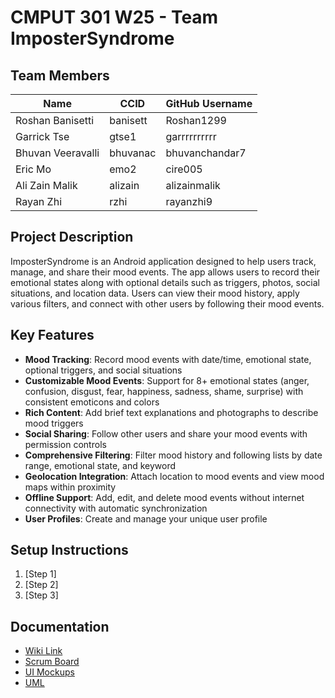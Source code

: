 # CMPUT 301 W25 - Team ImposterSyndrome

## Team Members

| Name        | CCID   | GitHub Username |
| ----------- | ------ | --------------- |
| Roshan Banisetti | banisett | Roshan1299     |
| Garrick Tse | gtse1 | garrrrrrrrrr     |
| Bhuvan Veeravalli | bhuvanac | bhuvanchandar7     |
| Eric Mo | emo2 | cire005     |
| Ali Zain Malik | alizain | alizainmalik |
| Rayan Zhi | rzhi | rayanzhi9     |

## Project Description

ImposterSyndrome is an Android application designed to help users track, manage, and share their mood events. The app allows users to record their emotional states along with optional details such as triggers, photos, social situations, and location data. Users can view their mood history, apply various filters, and connect with other users by following their mood events.

## Key Features

- **Mood Tracking**: Record mood events with date/time, emotional state, optional triggers, and social situations
- **Customizable Mood Events**: Support for 8+ emotional states (anger, confusion, disgust, fear, happiness, sadness, shame, surprise) with consistent emoticons and colors
- **Rich Content**: Add brief text explanations and photographs to describe mood triggers
- **Social Sharing**: Follow other users and share your mood events with permission controls
- **Comprehensive Filtering**: Filter mood history and following lists by date range, emotional state, and keyword
- **Geolocation Integration**: Attach location to mood events and view mood maps within proximity
- **Offline Support**: Add, edit, and delete mood events without internet connectivity with automatic synchronization
- **User Profiles**: Create and manage your unique user profile

## Setup Instructions

1. [Step 1]
2. [Step 2]
3. [Step 3]

## Documentation

- [Wiki Link](https://github.com/cmput301-w25/project-impostersyndrome/wiki)
- [Scrum Board](https://github.com/orgs/cmput301-w25/projects/45)
- [UI Mockups](https://github.com/cmput301-w25/project-impostersyndrome/wiki/Ui-Mockups)
- [UML](https://github.com/cmput301-w25/project-impostersyndrome/wiki/UML)
